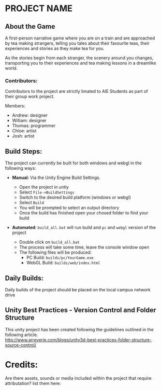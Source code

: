 # PROJECT NAME

## About the Game
A first-person narrative game where you are on a train and are approached by tea making strangers, telling you tales about their favourite teas, their experiences and stories as they make tea for you. 
  
As the stories begin from each stranger, the scenery around you changes, transporting you to their experiences and tea making lessons in a dreamlike world. 

### Contributors:
Contributors to the project are strictly limated to AIE Students as part of their group work project.

Members:
 - Andrew: designer
 - William: designer
 - Thomas: programmer
 - Chloe: artist
 - Josh: artist


## Build Steps:
The project can currently be built for both windows and webgl in the following ways:

* **Manual:** Via the Unity Engine Build Settings.
  * Open the project in untiy
  * Select `File->BuildSettings`
  * Switch to the desired build platform (windows or webgl)
  * Select `Build`
  * You will be prompted to select an output directory
  * Once the build has finished open your chosed folder to find your build

* **Automated**: `build_all.bat` will run build and `pc` and `webgl` version of the project
  * Double click on `build_all.bat`
  * The process will take some time, leave the console window open
  * The following files will be produced:
    * PC Build: `builds/pc/YourGame.exe` 
    * WebGL Build: `builds/web/index.html`

## Daily Builds:
Daily builds of the project should be placed on the local campus network drive

## Unity Best Practices - Version Control and Folder Structure

This unity project has been created following the guidelines outlined in the following article.<br/>
http://www.arreverie.com/blogs/unity3d-best-practices-folder-structure-source-control/

# Credits:
 Are there assets, sounds or media included within the project that require attributation? list them here:
